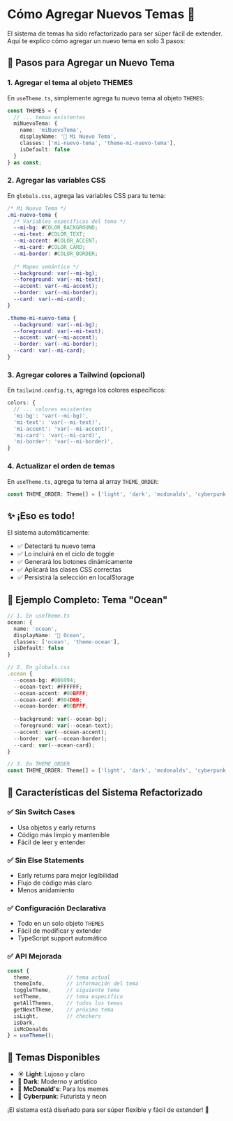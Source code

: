 # Cómo Agregar Nuevos Temas 🎨

El sistema de temas ha sido refactorizado para ser súper fácil de extender. Aquí te explico cómo agregar un nuevo tema en solo 3 pasos:

## 🚀 Pasos para Agregar un Nuevo Tema

### 1. Agregar el tema al objeto THEMES

En `useTheme.ts`, simplemente agrega tu nuevo tema al objeto `THEMES`:

```typescript
const THEMES = {
  // ... temas existentes
  miNuevoTema: {
    name: 'miNuevoTema',
    displayName: '🌟 Mi Nuevo Tema',
    classes: ['mi-nuevo-tema', 'theme-mi-nuevo-tema'],
    isDefault: false
  }
} as const;
```

### 2. Agregar las variables CSS

En `globals.css`, agrega las variables CSS para tu tema:

```css
/* Mi Nuevo Tema */
.mi-nuevo-tema {
  /* Variables específicas del tema */
  --mi-bg: #COLOR_BACKGROUND;
  --mi-text: #COLOR_TEXT;
  --mi-accent: #COLOR_ACCENT;
  --mi-card: #COLOR_CARD;
  --mi-border: #COLOR_BORDER;
  
  /* Mapeo semántico */
  --background: var(--mi-bg);
  --foreground: var(--mi-text);
  --accent: var(--mi-accent);
  --border: var(--mi-border);
  --card: var(--mi-card);
}

.theme-mi-nuevo-tema {
  --background: var(--mi-bg);
  --foreground: var(--mi-text);
  --accent: var(--mi-accent);
  --border: var(--mi-border);
  --card: var(--mi-card);
}
```

### 3. Agregar colores a Tailwind (opcional)

En `tailwind.config.ts`, agrega los colores específicos:

```typescript
colors: {
  // ... colores existentes
  'mi-bg': 'var(--mi-bg)',
  'mi-text': 'var(--mi-text)',
  'mi-accent': 'var(--mi-accent)',
  'mi-card': 'var(--mi-card)',
  'mi-border': 'var(--mi-border)',
}
```

### 4. Actualizar el orden de temas

En `useTheme.ts`, agrega tu tema al array `THEME_ORDER`:

```typescript
const THEME_ORDER: Theme[] = ['light', 'dark', 'mcdonalds', 'cyberpunk', 'miNuevoTema'];
```

## ✨ ¡Eso es todo!

El sistema automáticamente:
- ✅ Detectará tu nuevo tema
- ✅ Lo incluirá en el ciclo de toggle
- ✅ Generará los botones dinámicamente
- ✅ Aplicará las clases CSS correctas
- ✅ Persistirá la selección en localStorage

## 🎯 Ejemplo Completo: Tema "Ocean"

```typescript
// 1. En useTheme.ts
ocean: {
  name: 'ocean',
  displayName: '🌊 Ocean',
  classes: ['ocean', 'theme-ocean'],
  isDefault: false
}

// 2. En globals.css
.ocean {
  --ocean-bg: #006994;
  --ocean-text: #FFFFFF;
  --ocean-accent: #00BFFF;
  --ocean-card: #004D6B;
  --ocean-border: #00BFFF;
  
  --background: var(--ocean-bg);
  --foreground: var(--ocean-text);
  --accent: var(--ocean-accent);
  --border: var(--ocean-border);
  --card: var(--ocean-card);
}

// 3. En THEME_ORDER
const THEME_ORDER: Theme[] = ['light', 'dark', 'mcdonalds', 'cyberpunk', 'ocean'];
```

## 🔧 Características del Sistema Refactorizado

### ✅ **Sin Switch Cases**
- Usa objetos y early returns
- Código más limpio y mantenible
- Fácil de leer y entender

### ✅ **Sin Else Statements**
- Early returns para mejor legibilidad
- Flujo de código más claro
- Menos anidamiento

### ✅ **Configuración Declarativa**
- Todo en un solo objeto `THEMES`
- Fácil de modificar y extender
- TypeScript support automático

### ✅ **API Mejorada**
```typescript
const {
  theme,           // tema actual
  themeInfo,       // información del tema
  toggleTheme,     // siguiente tema
  setTheme,        // tema específico
  getAllThemes,    // todos los temas
  getNextTheme,    // próximo tema
  isLight,         // checkers
  isDark,
  isMcDonalds
} = useTheme();
```

## 🎨 Temas Disponibles

- ☀️ **Light**: Lujoso y claro
- 🌙 **Dark**: Moderno y artístico  
- 🍟 **McDonald's**: Para los memes
- 🤖 **Cyberpunk**: Futurista y neon

¡El sistema está diseñado para ser súper flexible y fácil de extender! 🚀
